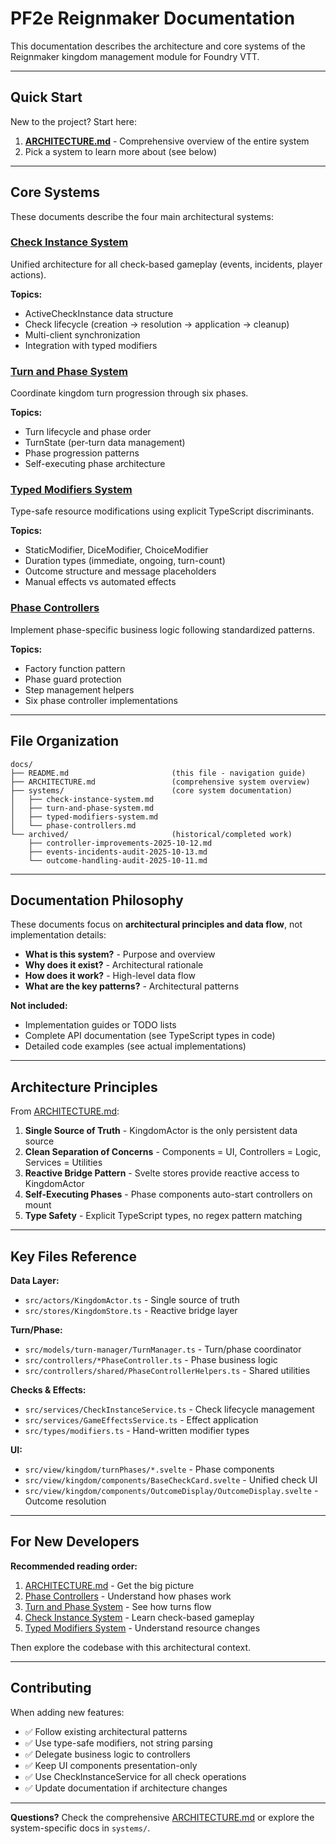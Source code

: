 # PF2e Reignmaker Documentation

This documentation describes the architecture and core systems of the Reignmaker kingdom management module for Foundry VTT.

---

## Quick Start

New to the project? Start here:

1. **[ARCHITECTURE.md](ARCHITECTURE.md)** - Comprehensive overview of the entire system
2. Pick a system to learn more about (see below)

---

## Core Systems

These documents describe the four main architectural systems:

### [Check Instance System](systems/check-instance-system.md)
Unified architecture for all check-based gameplay (events, incidents, player actions).

**Topics:**
- ActiveCheckInstance data structure
- Check lifecycle (creation → resolution → application → cleanup)
- Multi-client synchronization
- Integration with typed modifiers

### [Turn and Phase System](systems/turn-and-phase-system.md)
Coordinate kingdom turn progression through six phases.

**Topics:**
- Turn lifecycle and phase order
- TurnState (per-turn data management)
- Phase progression patterns
- Self-executing phase architecture

### [Typed Modifiers System](systems/typed-modifiers-system.md)
Type-safe resource modifications using explicit TypeScript discriminants.

**Topics:**
- StaticModifier, DiceModifier, ChoiceModifier
- Duration types (immediate, ongoing, turn-count)
- Outcome structure and message placeholders
- Manual effects vs automated effects

### [Phase Controllers](systems/phase-controllers.md)
Implement phase-specific business logic following standardized patterns.

**Topics:**
- Factory function pattern
- Phase guard protection
- Step management helpers
- Six phase controller implementations

---

## File Organization

```
docs/
├── README.md                       (this file - navigation guide)
├── ARCHITECTURE.md                 (comprehensive system overview)
├── systems/                        (core system documentation)
│   ├── check-instance-system.md
│   ├── turn-and-phase-system.md
│   ├── typed-modifiers-system.md
│   └── phase-controllers.md
└── archived/                       (historical/completed work)
    ├── controller-improvements-2025-10-12.md
    ├── events-incidents-audit-2025-10-13.md
    └── outcome-handling-audit-2025-10-11.md
```

---

## Documentation Philosophy

These documents focus on **architectural principles and data flow**, not implementation details:

- **What is this system?** - Purpose and overview
- **Why does it exist?** - Architectural rationale
- **How does it work?** - High-level data flow
- **What are the key patterns?** - Architectural patterns

**Not included:**
- Implementation guides or TODO lists
- Complete API documentation (see TypeScript types in code)
- Detailed code examples (see actual implementations)

---

## Architecture Principles

From [ARCHITECTURE.md](ARCHITECTURE.md):

1. **Single Source of Truth** - KingdomActor is the only persistent data source
2. **Clean Separation of Concerns** - Components = UI, Controllers = Logic, Services = Utilities
3. **Reactive Bridge Pattern** - Svelte stores provide reactive access to KingdomActor
4. **Self-Executing Phases** - Phase components auto-start controllers on mount
5. **Type Safety** - Explicit TypeScript types, no regex pattern matching

---

## Key Files Reference

**Data Layer:**
- `src/actors/KingdomActor.ts` - Single source of truth
- `src/stores/KingdomStore.ts` - Reactive bridge layer

**Turn/Phase:**
- `src/models/turn-manager/TurnManager.ts` - Turn/phase coordinator
- `src/controllers/*PhaseController.ts` - Phase business logic
- `src/controllers/shared/PhaseControllerHelpers.ts` - Shared utilities

**Checks & Effects:**
- `src/services/CheckInstanceService.ts` - Check lifecycle management
- `src/services/GameEffectsService.ts` - Effect application
- `src/types/modifiers.ts` - Hand-written modifier types

**UI:**
- `src/view/kingdom/turnPhases/*.svelte` - Phase components
- `src/view/kingdom/components/BaseCheckCard.svelte` - Unified check UI
- `src/view/kingdom/components/OutcomeDisplay/OutcomeDisplay.svelte` - Outcome resolution

---

## For New Developers

**Recommended reading order:**

1. [ARCHITECTURE.md](ARCHITECTURE.md) - Get the big picture
2. [Phase Controllers](systems/phase-controllers.md) - Understand how phases work
3. [Turn and Phase System](systems/turn-and-phase-system.md) - See how turns flow
4. [Check Instance System](systems/check-instance-system.md) - Learn check-based gameplay
5. [Typed Modifiers System](systems/typed-modifiers-system.md) - Understand resource changes

Then explore the codebase with this architectural context.

---

## Contributing

When adding new features:

- ✅ Follow existing architectural patterns
- ✅ Use type-safe modifiers, not string parsing
- ✅ Delegate business logic to controllers
- ✅ Keep UI components presentation-only
- ✅ Use CheckInstanceService for all check operations
- ✅ Update documentation if architecture changes

---

**Questions?** Check the comprehensive [ARCHITECTURE.md](ARCHITECTURE.md) or explore the system-specific docs in `systems/`.
